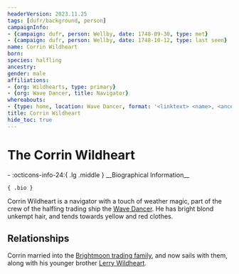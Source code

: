 ```yaml
---
headerVersion: 2023.11.25
tags: [dufr/background, person]
campaignInfo:
- {campaign: dufr, person: Wellby, date: 1748-09-30, type: met}
- {campaign: dufr, person: Wellby, date: 1748-10-12, type: last seen}
name: Corrin Wildheart
born:
species: halfling
ancestry:
gender: male
affiliations:
- {org: Wildhearts, type: primary}
- {org: Wave Dancer, title: Navigator}
whereabouts:
- {type: home, location: Wave Dancer, format: '<linktext> <name>, <ancestry:a> <maintype>'}
title: Corrin Wildheart
hide_toc: true
---
```

# The Corrin Wildheart
<div class="grid cards ext-narrow-margin ext-one-column" markdown>
- :octicons-info-24:{ .lg .middle } __Biographical Information__

    { .bio }

</div>




Corrin Wildheart is a navigator with a touch of weather magic, part of the crew of the halfling trading ship the [Wave Dancer](<../../things/ships/wave-dancer.md>). He has bright blond unkempt hair, and tends towards yellow and red clothes.
## Relationships
Corrin married into the [Brightmoon trading family](<../../groups/halfling-families/brightmoons.md>), and now sails with them, along with his younger brother [Lerry Wildheart](<./lerry-wildheart.md>).
